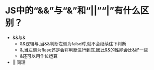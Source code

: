 #   JS中的“&&”与“&”和“||”“|”有什么区别？

+   &&与&
    - &&逻辑与,当&&判断左侧为false时,就不会继续往下判断
    - &,当左侧为flase还是会将判断进行到底.因此&&的性能会比&好一些
    - &还可以用作位运算
+   || 同理